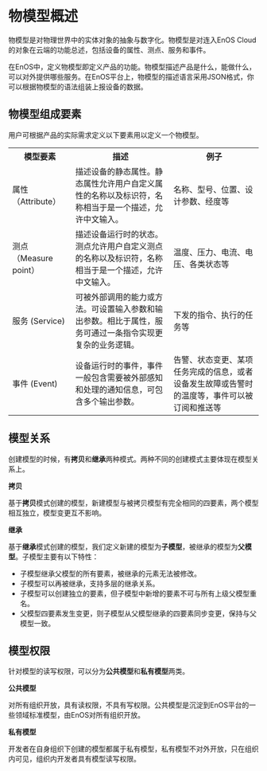 # 物模型概述

物模型是对物理世界中的实体对象的抽象与数字化。物模型是对连入EnOS Cloud的对象在云端的功能总述，包括设备的属性、测点、服务和事件。

在EnOS中，定义物模型即定义产品的功能。物模型描述产品是什么，能做什么，可以对外提供哪些服务。在EnOS平台上，物模型的描述语言采用JSON格式，你可以根据物模型的语法组装上报设备的数据。


## 物模型组成要素
用户可根据产品的实际需求定义以下要素用以定义一个物模型。

<table>
   <tr>
      <th>模型要素</th>
      <th>描述</th>
      <th>例子</th>
    </tr>
    <tr>
      <td>属性（Attribute）</td>
      <td>描述设备的静态属性。静态属性允许用户自定义属性的名称以及标识符，名称相当于是一个描述，允许中文输入。</td>
      <td>名称、型号、位置、设计参数、经度等</td>
    </tr>
    <tr>
      <td>测点（Measure point）</td>
      <td>描述设备运行时的状态。测点允许用户自定义测点的名称以及标识符，名称相当于是一个描述，允许中文输入。</td>
      <td>温度、压力、电流、电压、各类状态等</td>
    </tr>
        <tr>
      <td>服务 (Service)</td>
      <td>可被外部调用的能力或方法。可设置输入参数和输出参数。相比于属性，服务可通过一条指令实现更复杂的业务逻辑。</td>
      <td>下发的指令、执行的任务等</td>
    </tr>
        <tr>
      <td>事件 (Event)</td>
      <td>设备运行时的事件，事件一般包含需要被外部感知和处理的通知信息，可包含多个输出参数。</td>
      <td>告警、状态变更、某项任务完成的信息，或者设备发生故障或告警时的温度等，事件可以被订阅和推送等</td>
    </tr>
</table>

## 模型关系

创建模型的时候，有**拷贝**和**继承**两种模式。两种不同的创建模式主要体现在模型关系上。



**拷贝**

基于**拷贝**模式创建的模型，新建模型与被拷贝模型有完全相同的四要素，两个模型相互独立，模型变更互不影响。


**继承**

基于**继承**模式创建的模型，我们定义新建的模型为**子模型**，被继承的模型为**父模型**。子模型主要有以下特性：
- 子模型继承父模型的所有要素，被继承的元素无法被修改。
- 子模型可以再被继承，支持多层的继承关系。
- 子模型可以创建独立的要素，但子模型中新增的要素不可与所有上级父模型重名。
- 父模型四要素发生变更，则子模型从父模型继承的四要素同步变更，保持与父模型一致。



## 模型权限
针对模型的读写权限，可以分为**公共模型**和**私有模型**两类。

**公共模型**

对所有组织开放，具有读权限，不具有写权限。公共模型是沉淀到EnOS平台的一些领域标准模型，由EnOS对所有组织开放。



**私有模型**

开发者在自身组织下创建的模型都属于私有模型，私有模型不对外开放，只在组织内可见，组织内开发者具有模型读写权限。

